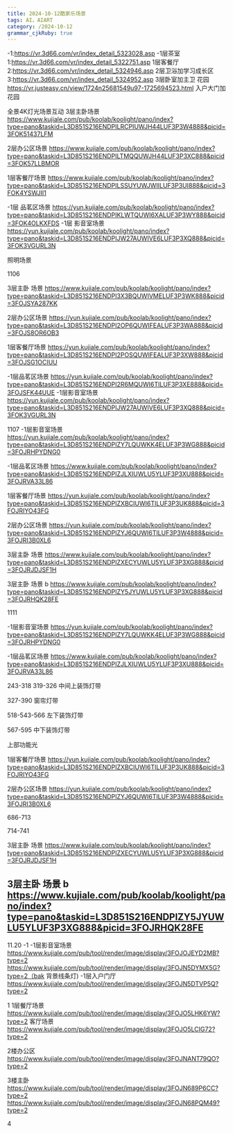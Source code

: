 ```yaml
---
title: 2024-10-12酷家乐场景
tags: AI，AIART
category: /2024-10-12
grammar_cjkRuby: true
---
```

-1:https://vr.3d66.com/vr/index_detail_5323028.asp -1层茶室
1:https://vr.3d66.com/vr/index_detail_5322751.asp 1层客餐厅
2:https://vr.3d66.com/vr/index_detail_5324946.asp  2层卫浴加学习成长区
3:https://vr.3d66.com/vr/index_detail_5324952.asp 3层卧室加主卫
花园 https://vr.justeasy.cn/view/1724n25681549u97-1725694523.html 入户大门加花园



全景4K灯光场景互动 
3层主卧场景
https://www.kujiale.com/pub/koolab/koolight/pano/index?type=pano&taskid=L3D851S216ENDPILRCPIUWJH44LUF3P3W4888&picid=3FOK51437LFM

2层办公区场景
https://www.kujiale.com/pub/koolab/koolight/pano/index?type=pano&taskid=L3D851S216ENDPILTMQQUWJH44LUF3P3XC888&picid=3FOK57LLBMOR

1层客餐厅场景 
https://www.kujiale.com/pub/koolab/koolight/pano/index?type=pano&taskid=L3D851S216ENDPILSSUYUWJWIILUF3P3UI888&picid=3FOK4YSWJII1

-1层 品茗区场景
https://yun.kujiale.com/pub/koolab/koolight/pano/index?type=pano&taskid=L3D851S216ENDPIKLWTQUWI6XALUF3P3WY888&picid=3FOK4OLKXFDS
-1层 影音室场景
https://yun.kujiale.com/pub/koolab/koolight/pano/index?type=pano&taskid=L3D851S216ENDPIJW27AUWIVE6LUF3P3XQ888&picid=3FOK3VGURL3N

照明场景

1106

3层主卧 场景
https://www.kujiale.com/pub/koolab/koolight/pano/index?type=pano&taskid=L3D851S216ENDPI3X3BQUWIVMELUF3P3WK888&picid=3FOJSYA287KK

2层办公区场景
https://yun.kujiale.com/pub/koolab/koolight/pano/index?type=pano&taskid=L3D851S216ENDPI2OP6QUWIFEALUF3P3WA888&picid=3FOJS8OR6OB3

1层客餐厅场景 
https://yun.kujiale.com/pub/koolab/koolight/pano/index?type=pano&taskid=L3D851S216ENDPI2POSQUWIFEALUF3P3XW888&picid=3FOJSG1OCIUU

-1层品茗区场景
https://yun.kujiale.com/pub/koolab/koolight/pano/index?type=pano&taskid=L3D851S216ENDPI2R6MQUWI6TILUF3P3XE888&picid=3FOJSFK44UUE
-1层影音室场景
https://yun.kujiale.com/pub/koolab/koolight/pano/index?type=pano&taskid=L3D851S216ENDPIJW27AUWIVE6LUF3P3XQ888&picid=3FOK3VGURL3N



1107
-1层影音室场景
https://yun.kujiale.com/pub/koolab/koolight/pano/index?type=pano&taskid=L3D851S216ENDPIZY7LQUWKK4ELUF3P3WG888&picid=3FOJRHPYDNG0

-1层品茗区场景
https://www.kujiale.com/pub/koolab/koolight/pano/index?type=pano&taskid=L3D851S216ENDPIZJLXIUWLU5YLUF3P3XU888&picid=3FOJRVA33L86

1层客餐厅场景 
https://yun.kujiale.com/pub/koolab/koolight/pano/index?type=pano&taskid=L3D851S216ENDPIZXBCIUWI6TILUF3P3UK888&picid=3FOJRIYO43FG

2层办公区场景
https://yun.kujiale.com/pub/koolab/koolight/pano/index?type=pano&taskid=L3D851S216ENDPIZYJ6QUWI6TILUF3P3W4888&picid=3FOJRI3B0XL6

3层主卧 场景
https://www.kujiale.com/pub/koolab/koolight/pano/index?type=pano&taskid=L3D851S216ENDPIZXECYUWLU5YLUF3P3XG888&picid=3FOJRJDJSF1H

3层主卧 场景 b
https://www.kujiale.com/pub/koolab/koolight/pano/index?type=pano&taskid=L3D851S216ENDPIZY5JYUWLU5YLUF3P3XG888&picid=3FOJRHQK28FE


1111

-1层影音室场景
https://yun.kujiale.com/pub/koolab/koolight/pano/index?type=pano&taskid=L3D851S216ENDPIZY7LQUWKK4ELUF3P3WG888&picid=3FOJRHPYDNG0

-1层品茗区场景
https://www.kujiale.com/pub/koolab/koolight/pano/index?type=pano&taskid=L3D851S216ENDPIZJLXIUWLU5YLUF3P3XU888&picid=3FOJRVA33L86

243-318  319-326  中间上装饰灯带

327-390 窗帘灯带

518-543-566  左下装饰灯带

567-595 中下装饰灯带

上部功能光



1层客餐厅场景 
https://yun.kujiale.com/pub/koolab/koolight/pano/index?type=pano&taskid=L3D851S216ENDPIZXBCIUWI6TILUF3P3UK888&picid=3FOJRIYO43FG

2层办公区场景
https://yun.kujiale.com/pub/koolab/koolight/pano/index?type=pano&taskid=L3D851S216ENDPIZYJ6QUWI6TILUF3P3W4888&picid=3FOJRI3B0XL6


686-713

714-741


3层主卧 场景
https://www.kujiale.com/pub/koolab/koolight/pano/index?type=pano&taskid=L3D851S216ENDPIZXECYUWLU5YLUF3P3XG888&picid=3FOJRJDJSF1H

3层主卧 场景 b
https://www.kujiale.com/pub/koolab/koolight/pano/index?type=pano&taskid=L3D851S216ENDPIZY5JYUWLU5YLUF3P3XG888&picid=3FOJRHQK28FE
----------


11.20
-1 -1层影音室场景
https://www.kujiale.com/pub/tool/render/image/display/3FOJOJEYD2MB?type=2
https://www.kujiale.com/pub/tool/render/image/display/3FOJN5DYMX5G?type=2（bak 背景线条灯)
-1层入户门厅
https://www.kujiale.com/pub/tool/render/image/display/3FOJN5DTVP5Q?type=2

1 1层餐厅场景 
https://www.kujiale.com/pub/tool/render/image/display/3FOJO5LHK6YW?type=2
客厅场景 
https://www.kujiale.com/pub/tool/render/image/display/3FOJO5LCIG72?type=2

2楼办公区
https://www.kujiale.com/pub/tool/render/image/display/3FOJNANT79QO?type=2


3楼主卧
https://www.kujiale.com/pub/tool/render/image/display/3FOJN689P6CC?type=2
https://www.kujiale.com/pub/tool/render/image/display/3FOJN68PQM49?type=2

4
